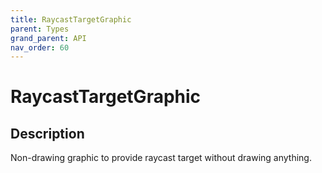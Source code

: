 ```yaml
---
title: RaycastTargetGraphic
parent: Types
grand_parent: API
nav_order: 60
---
```

# RaycastTargetGraphic
## Description
Non-drawing graphic to provide raycast target without drawing anything.
